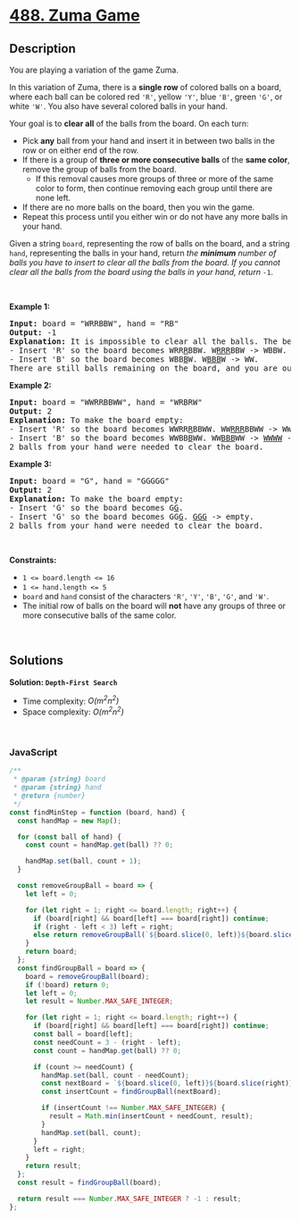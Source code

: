 # [488. Zuma Game](https://leetcode.com/problems/zuma-game)

## Description

<div class="elfjS" data-track-load="description_content"><p>You are playing a variation of the game Zuma.</p>

<p>In this variation of Zuma, there is a <strong>single row</strong> of colored balls on a board, where each ball can be colored red <code>'R'</code>, yellow <code>'Y'</code>, blue <code>'B'</code>, green <code>'G'</code>, or white <code>'W'</code>. You also have several colored balls in your hand.</p>

<p>Your goal is to <strong>clear all</strong> of the balls from the board. On each turn:</p>

<ul>
	<li>Pick <strong>any</strong> ball from your hand and insert it in between two balls in the row or on either end of the row.</li>
	<li>If there is a group of <strong>three or more consecutive balls</strong> of the <strong>same color</strong>, remove the group of balls from the board.
	<ul>
		<li>If this removal causes more groups of three or more of the same color to form, then continue removing each group until there are none left.</li>
	</ul>
	</li>
	<li>If there are no more balls on the board, then you win the game.</li>
	<li>Repeat this process until you either win or do not have any more balls in your hand.</li>
</ul>

<p>Given a string <code>board</code>, representing the row of balls on the board, and a string <code>hand</code>, representing the balls in your hand, return <em>the <strong>minimum</strong> number of balls you have to insert to clear all the balls from the board. If you cannot clear all the balls from the board using the balls in your hand, return </em><code>-1</code>.</p>

<p>&nbsp;</p>
<p><strong class="example">Example 1:</strong></p>

<pre><strong>Input:</strong> board = "WRRBBW", hand = "RB"
<strong>Output:</strong> -1
<strong>Explanation:</strong> It is impossible to clear all the balls. The best you can do is:
- Insert 'R' so the board becomes WRR<u>R</u>BBW. W<u>RRR</u>BBW -&gt; WBBW.
- Insert 'B' so the board becomes WBB<u>B</u>W. W<u>BBB</u>W -&gt; WW.
There are still balls remaining on the board, and you are out of balls to insert.</pre>

<p><strong class="example">Example 2:</strong></p>

<pre><strong>Input:</strong> board = "WWRRBBWW", hand = "WRBRW"
<strong>Output:</strong> 2
<strong>Explanation:</strong> To make the board empty:
- Insert 'R' so the board becomes WWRR<u>R</u>BBWW. WW<u>RRR</u>BBWW -&gt; WWBBWW.
- Insert 'B' so the board becomes WWBB<u>B</u>WW. WW<u>BBB</u>WW -&gt; <u>WWWW</u> -&gt; empty.
2 balls from your hand were needed to clear the board.
</pre>

<p><strong class="example">Example 3:</strong></p>

<pre><strong>Input:</strong> board = "G", hand = "GGGGG"
<strong>Output:</strong> 2
<strong>Explanation:</strong> To make the board empty:
- Insert 'G' so the board becomes G<u>G</u>.
- Insert 'G' so the board becomes GG<u>G</u>. <u>GGG</u> -&gt; empty.
2 balls from your hand were needed to clear the board.
</pre>

<p>&nbsp;</p>
<p><strong>Constraints:</strong></p>

<ul>
	<li><code>1 &lt;= board.length &lt;= 16</code></li>
	<li><code>1 &lt;= hand.length &lt;= 5</code></li>
	<li><code>board</code> and <code>hand</code> consist of the characters <code>'R'</code>, <code>'Y'</code>, <code>'B'</code>, <code>'G'</code>, and <code>'W'</code>.</li>
	<li>The initial row of balls on the board will <strong>not</strong> have any groups of three or more consecutive balls of the same color.</li>
</ul>
</div>

<p>&nbsp;</p>

## Solutions

**Solution: `Depth-First Search`**

- Time complexity: <em>O(m<sup>2</sup>n<sup>2</sup>)</em>
- Space complexity: <em>O(m<sup>2</sup>n<sup>2</sup>)</em>

<p>&nbsp;</p>

### **JavaScript**

```js
/**
 * @param {string} board
 * @param {string} hand
 * @return {number}
 */
const findMinStep = function (board, hand) {
  const handMap = new Map();

  for (const ball of hand) {
    const count = handMap.get(ball) ?? 0;

    handMap.set(ball, count + 1);
  }

  const removeGroupBall = board => {
    let left = 0;

    for (let right = 1; right <= board.length; right++) {
      if (board[right] && board[left] === board[right]) continue;
      if (right - left < 3) left = right;
      else return removeGroupBall(`${board.slice(0, left)}${board.slice(right)}`);
    }
    return board;
  };
  const findGroupBall = board => {
    board = removeGroupBall(board);
    if (!board) return 0;
    let left = 0;
    let result = Number.MAX_SAFE_INTEGER;

    for (let right = 1; right <= board.length; right++) {
      if (board[right] && board[left] === board[right]) continue;
      const ball = board[left];
      const needCount = 3 - (right - left);
      const count = handMap.get(ball) ?? 0;

      if (count >= needCount) {
        handMap.set(ball, count - needCount);
        const nextBoard = `${board.slice(0, left)}${board.slice(right)}`;
        const insertCount = findGroupBall(nextBoard);

        if (insertCount !== Number.MAX_SAFE_INTEGER) {
          result = Math.min(insertCount + needCount, result);
        }
        handMap.set(ball, count);
      }
      left = right;
    }
    return result;
  };
  const result = findGroupBall(board);

  return result === Number.MAX_SAFE_INTEGER ? -1 : result;
};
```
